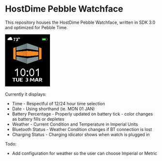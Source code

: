 # HostDime Pebble Watchface

This repository houses the HostDime Pebble Watchface, written in SDK 3.0 and optimized for Pebble Time.

![Current Watchface - 03.03.15](https://raw.githubusercontent.com/dennishenry/hostdime_pebble/master/screenshots/hd_pebble-030315.png)

Currently it displays:

* Time - Respectful of 12/24 hour time selection
* Date - Using shorthand (ie. MON 01 JAN)
* Battery Percentage - Properly updated on battery tick - color changes as battery fills or depletes
* Weather - Current Condition and Temperature in Imperial Units
* Bluetooth Status - Weather Condition changes if BT connection is lost
* Charging Status - Charging idicator shows when watch is plugged in

Todo:

* Add configuration for weather so the user can choose Imperial or Metric
